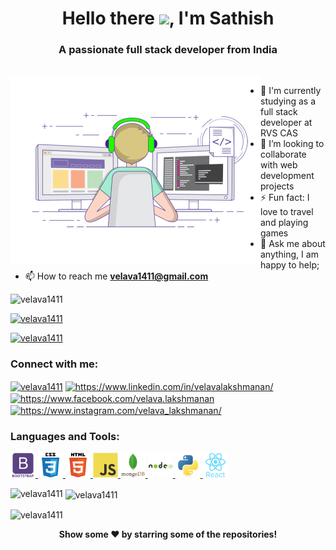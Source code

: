 

<h1 align="center">Hello there <img src="https://github.com/souvikguria98/souvikguria98/blob/master/Hi.gif" width="25">, I'm Sathish</h1>
<h3 align="center">A passionate full stack developer from India</h3> <br>
<img align="left" alt="GIF" src="https://raw.githubusercontent.com/devSouvik/devSouvik/master/gif3.gif" width="400"/>

- 🔭 I'm currently studying as a full stack developer at RVS CAS
- 👯 I’m looking to collaborate with web development projects
- ⚡ Fun fact: I love to travel and playing games
- 💬 Ask me about anything, I am happy to help;
- 📫 How to reach me **velava1411@gmail.com**

<p align="left"> <img src="https://komarev.com/ghpvc/?username=velava1411&label=Profile%20views&color=0e75b6&style=flat" alt="velava1411" /> </p>

<p align="left"> <a href="https://github.com/ryo-ma/github-profile-trophy"><img src="https://github-profile-trophy.vercel.app/?username=velava1411" alt="velava1411" /></a> </p>

<p align="left"> <a href="https://twitter.com/velava1411" target="blank"><img src="https://img.shields.io/twitter/follow/velava1411?logo=twitter&style=for-the-badge" alt="velava1411" /></a> </p>



<h3 align="left">Connect with me:</h3>
<p align="left">
<a href="https://twitter.com/velava1411" target="blank"><img align="center" src="https://raw.githubusercontent.com/rahuldkjain/github-profile-readme-generator/master/src/images/icons/Social/twitter.svg" alt="velava1411" height="30" width="40" /></a>
<a href="https://linkedin.com/in/https://www.linkedin.com/in/velavalakshmanan/" target="blank"><img align="center" src="https://raw.githubusercontent.com/rahuldkjain/github-profile-readme-generator/master/src/images/icons/Social/linked-in-alt.svg" alt="https://www.linkedin.com/in/velavalakshmanan/" height="30" width="40" /></a>
<a href="https://fb.com/https://www.facebook.com/velava.lakshmanan" target="blank"><img align="center" src="https://raw.githubusercontent.com/rahuldkjain/github-profile-readme-generator/master/src/images/icons/Social/facebook.svg" alt="https://www.facebook.com/velava.lakshmanan" height="30" width="40" /></a>
<a href="https://instagram.com/https://www.instagram.com/velava_lakshmanan/" target="blank"><img align="center" src="https://raw.githubusercontent.com/rahuldkjain/github-profile-readme-generator/master/src/images/icons/Social/instagram.svg" alt="https://www.instagram.com/velava_lakshmanan/" height="30" width="40" /></a>
</p>

<h3 align="left">Languages and Tools:</h3>
<p align="left"> <a href="https://getbootstrap.com" target="_blank"> <img src="https://raw.githubusercontent.com/devicons/devicon/master/icons/bootstrap/bootstrap-plain-wordmark.svg" alt="bootstrap" width="40" height="40"/> </a> <a href="https://www.w3schools.com/css/" target="_blank"> <img src="https://raw.githubusercontent.com/devicons/devicon/master/icons/css3/css3-original-wordmark.svg" alt="css3" width="40" height="40"/> </a> <a href="https://www.w3.org/html/" target="_blank"> <img src="https://raw.githubusercontent.com/devicons/devicon/master/icons/html5/html5-original-wordmark.svg" alt="html5" width="40" height="40"/> </a> <a href="https://developer.mozilla.org/en-US/docs/Web/JavaScript" target="_blank"> <img src="https://raw.githubusercontent.com/devicons/devicon/master/icons/javascript/javascript-original.svg" alt="javascript" width="40" height="40"/> </a> <a href="https://www.mongodb.com/" target="_blank"> <img src="https://raw.githubusercontent.com/devicons/devicon/master/icons/mongodb/mongodb-original-wordmark.svg" alt="mongodb" width="40" height="40"/> </a> <a href="https://nodejs.org" target="_blank"> <img src="https://raw.githubusercontent.com/devicons/devicon/master/icons/nodejs/nodejs-original-wordmark.svg" alt="nodejs" width="40" height="40"/> </a> <a href="https://www.python.org" target="_blank"> <img src="https://raw.githubusercontent.com/devicons/devicon/master/icons/python/python-original.svg" alt="python" width="40" height="40"/> </a> <a href="https://reactjs.org/" target="_blank"> <img src="https://raw.githubusercontent.com/devicons/devicon/master/icons/react/react-original-wordmark.svg" alt="react" width="40" height="40"/> </a> </p>

<p><img align="left" src="https://github-readme-stats.vercel.app/api/top-langs?username=velava1411&show_icons=true&locale=en&layout=compact" alt="velava1411" /></p>

<p>&nbsp;<img align="center" src="https://github-readme-stats.vercel.app/api?username=velava1411&show_icons=true&locale=en" alt="velava1411" /></p>

<p><img align="center" src="https://github-readme-streak-stats.herokuapp.com/?user=velava1411&" alt="velava1411" /></p>

<p align="center"> <b>Show some ❤️ by starring some of the repositories!</b> </p>















